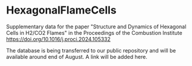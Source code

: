 # HexagonalFlameCells
Supplementary data for the paper "Structure and Dynamics of Hexagonal Cells in H2/CO2 Flames" in the Proceedings of the Combustion Institute
https://doi.org/10.1016/j.proci.2024.105332

The database is being transferred to our public repository and will be available around end of August. A link will be added here.
